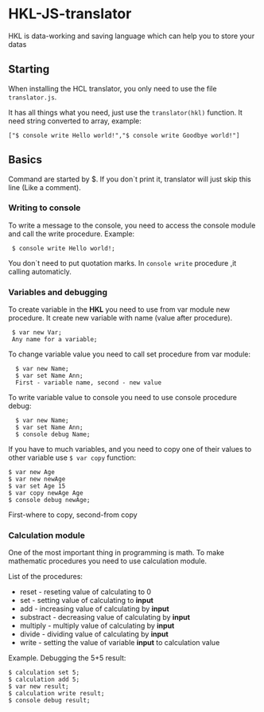 # HKL-JS-translator
HKL is data-working and saving language which can help you to store your datas

## Starting

When installing the HCL translator, you only need to use the file ```translator.js```.

It has all things what you need, just use the ```translator(hkl)``` function. It need string converted to array, example:

```
["$ console write Hello world!","$ console write Goodbye world!"]
```


## Basics

Command are started by $. If you don`t print it, translator will just skip this line (Like a comment).

### Writing to console

To write a message to the console, you need to access the console module and call the write procedure. Example:

```
 $ console write Hello world!;
```

You don`t need to put quotation marks. In ```console write``` procedure ,it calling automaticly.

### Variables and debugging

To create variable in the **HKL** you need to use from var module new procedure. It create new variable with name (value after procedure).

```
 $ var new Var;
 Any name for a variable;
```

To change variable value you need to call set procedure from var module:

```
  $ var new Name;
  $ var set Name Ann;
  First - variable name, second - new value
```

To write variable value to console you need to use console procedure debug:

```
  $ var new Name;
  $ var set Name Ann;
  $ console debug Name;
```

If you have to much variables, and you need to copy one of their values to other variable use ```$ var copy``` function:

```
$ var new Age
$ var new newAge
$ var set Age 15
$ var copy newAge Age
$ console debug newAge;
```

First-where to copy, second-from copy

### Calculation module

One of the most important thing in programming is math. To make mathematic procedures you need to use calculation module.

List of the procedures:

- reset - reseting value of calculating to 0
- set - setting value of calculating to **input**
- add - increasing value of calculating by **input**
- substract - decreasing value of calculating by **input**
- multiply - multiply value of calculating by **input**
- divide - dividing value of calculating by **input**
- write - setting the value of variable **input** to calculation value

Example. Debugging the 5+5 result:

```
$ calculation set 5;
$ calculation add 5;
$ var new result;
$ calculation write result;
$ console debug result;
```
